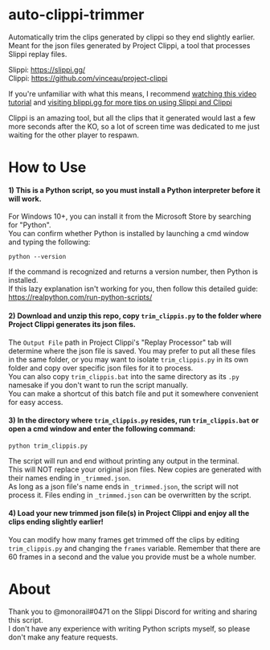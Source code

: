 # auto-clippi-trimmer
Automatically trim the clips generated by clippi so they end slightly earlier. Meant for the json files generated by Project Clippi, a tool that processes Slippi replay files.  
 
Slippi: https://slippi.gg/  
Clippi: https://github.com/vinceau/project-clippi  

If you're unfamiliar with what this means, I recommend [watching this video tutorial](https://www.youtube.com/watch?v=Fw_0Aa_HF70) and [visiting blippi.gg for more tips on using Slippi and Clippi](https://blippi.gg/)  

Clippi is an amazing tool, but all the clips that it generated would last a few more seconds after the KO, so a lot of screen time was dedicated to me just waiting for the other player to respawn.

# How to Use
#### 1) This is a Python script, so you must install a Python interpreter before it will work.  
For Windows 10+, you can install it from the Microsoft Store by searching for "Python".  
You can confirm whether Python is installed by launching a cmd window and typing the following:  
```
python --version
```
If the command is recognized and returns a version number, then Python is installed.  
If this lazy explanation isn't working for you, then follow this detailed guide: https://realpython.com/run-python-scripts/  

#### 2) Download and unzip this repo, copy `trim_clippis.py` to the folder where Project Clippi generates its json files.  
The `Output File` path in Project Clippi's "Replay Processor" tab will determine where the json file is saved. You may prefer to put all these files in the same folder, or you may want to isolate `trim_clippis.py` in its own folder and copy over specific json files for it to process.  
You can also copy `trim_clippis.bat` into the same directory as its `.py` namesake if you don't want to run the script manually.  
You can make a shortcut of this batch file and put it somewhere convenient for easy access.  

#### 3) In the directory where `trim_clippis.py` resides, run `trim_clippis.bat` or open a cmd window and enter the following command:  
```
python trim_clippis.py
```
The script will run and end without printing any output in the terminal.  
This will NOT replace your original json files. New copies are generated with their names ending in `_trimmed.json`.  
As long as a json file's name ends in `_trimmed.json`, the script will not process it. Files ending in `_trimmed.json` can be overwritten by the script.

#### 4) Load your new trimmed json file(s) in Project Clippi and enjoy all the clips ending slightly earlier!  
You can modify how many frames get trimmed off the clips by editing `trim_clippis.py` and changing the `frames` variable. Remember that there are 60 frames in a second and the value you provide must be a whole number.


# About
Thank you to @monorail#0471 on the Slippi Discord for writing and sharing this script.  
I don't have any experience with writing Python scripts myself, so please don't make any feature requests.
